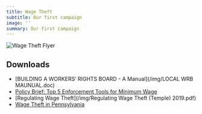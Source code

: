 ```yaml
---
title: Wage Theft
subtitle: Our first campaign
image: ''
summary: Our first campaign
---
```

![Wage Theft Flyer](/img/flyer.png)

## Downloads

*  [BUILDING A WORKERS’ RIGHTS BOARD - A Manual](/img/LOCAL WRB MAUNUAL.doc)
*  [Policy Brief: Top 5 Enforcement Tools for Minimum Wage](/img/Policy-Brief-Top-Five-Enforcement-Tools-Local-Minimum-Wage.pdf)
*  [Regulating Wage Theft](/img/Regulating Wage Theft (Temple) 2019.pdf)
*  [Wage Theft in Pennsylvania](/img/wage-theft-in-pennsylvania-report-temple-2015.pdf)
